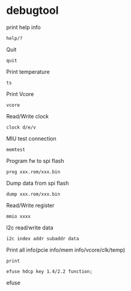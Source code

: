 # debugtool

print help info
````
help/?
````

Quit
````
quit
````

Print temperature
````
ts
````

Print Vcore
````
vcore
````

Read/Write clock
````
clock d/e/v
````

MIU test connection
````
memtest
````

Program fw to spi flash
````
prog xxx.rom/xxx.bin
````

Dump data from spi flash
````
dump xxx.rom/xxx.bin
````

Read/Write register
````
mmio xxxx
````

I2c read/write data
````
i2c index addr subaddr data
````

Print all info(pcie info/mem info/vcore/clk/temp)
````
print

efuse hdcp key 1.4/2.2 function;
````
efuse
